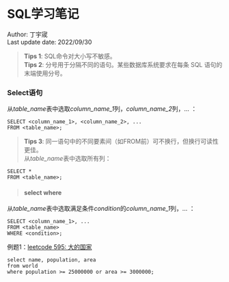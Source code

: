 # SQL学习笔记
Author: 丁宇宬   
Last update date: 2022/09/30

>**Tips 1**: SQL命令对大小写不敏感。  
>**Tips 2**: 分号用于分隔不同的语句。某些数据库系统要求在每条 SQL 语句的末端使用分号。    
### **Select语句**   
从*table_name*表中选取*column_name_1*列，*column_name_2*列，... ：
```
SELECT <column_name_1>, <column_name_2>, ...
FROM <table_name>;
```
>**Tips 3**: 同一语句中的不同要素间（如FROM前）可不换行，但换行可读性更佳。   
从*table_name*表中选取所有列：   
```
SELECT *
FROM <table_name>;
```
>#### select where   
从*table_name*表中选取满足条件*condition*的*column_name_1*列，... ：   
```
SELECT <column_name_1>, ...
FROM <table_name>
WHERE <condition>;
```
例题1：[leetcode 595: 大的国家](https://leetcode.cn/problems/big-countries/)   
```
select name, population, area 
from world
where population >= 25000000 or area >= 3000000;
```
